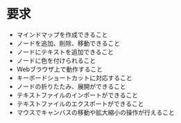 # 要求

- マインドマップを作成できること
- ノードを追加、削除、移動できること
- ノードにテキストを追加できること
- ノードに色を付けられること
- Webブラウザ上で動作すること
- キーボードショートカットに対応すること
- ノードの折りたたみ、展開ができること
- テキストファイルのインポートができること
- テキストファイルのエクスポートができること
- マウスでキャンバスの移動や拡大縮小の操作が行えること
